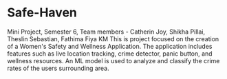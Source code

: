 # Safe-Haven
Mini Project, Semester 6,  Team members - Catherin Joy, Shikha Pillai, Theslin Sebastian, Fathima Fiya KM
This is project focused on the creation of a Women's Safety and Wellness
Application. The application includes features such as live location
tracking, crime detector, panic button, and wellness resources. An ML
model is used to analyze and classify the crime rates of the users
surrounding area.
